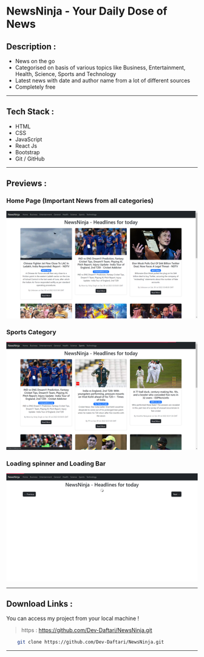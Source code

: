 # NewsNinja - Your Daily Dose of News
## **Description** : 
* News on the go
* Categorised on basis of various topics like Business, Entertainment, Health, Science, Sports and Technology
* Latest news with date and author name from a lot of different sources
* Completely free
___
## **Tech Stack** : 
* HTML
* CSS
* JavaScript
* React Js
* Bootstrap
* Git / GitHub
___
## **Previews** : 
### Home Page (Important News from all categories)
![Home](./previews/home.png)
### Sports Category
![Sports](./previews/sports.png)
### Loading spinner and Loading Bar
![Loading](./previews/loading.png)

___
## **Download Links** : 
You can access my project from your local machine !
>https : https://github.com/Dev-Daftari/NewsNinja.git

```bash
    git clone https://github.com/Dev-Daftari/NewsNinja.git
```
___